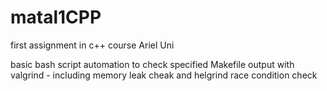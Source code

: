 # matal1CPP
first assignment in c++ course Ariel Uni

basic bash script automation to check specified Makefile output with valgrind - including memory leak cheak and helgrind race condition check
